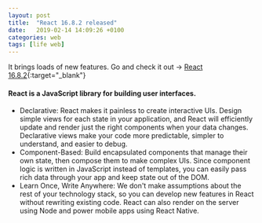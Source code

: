 ```yaml
---
layout: post
title:  "React 16.8.2 released"
date:   2019-02-14 14:09:26 +0100
categories: web
tags: [life web]
---
```

It brings loads of new features.
Go and check it out -> [React 16.8.2](https://github.com/facebook/react/releases/tag/v16.8.2){:target="_blank"}

#### React is a JavaScript library for building user interfaces.
- Declarative: React makes it painless to create interactive UIs. Design simple views for each state in your application, and React will efficiently update and render just the right components when your data changes. Declarative views make your code more predictable, simpler to understand, and easier to debug.
- Component-Based: Build encapsulated components that manage their own state, then compose them to make complex UIs. Since component logic is written in JavaScript instead of templates, you can easily pass rich data through your app and keep state out of the DOM.
- Learn Once, Write Anywhere: We don't make assumptions about the rest of your technology stack, so you can develop new features in React without rewriting existing code. React can also render on the server using Node and power mobile apps using React Native.